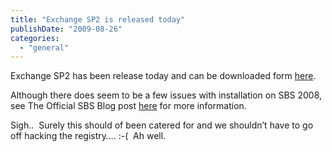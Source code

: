 ```yaml
---
title: "Exchange SP2 is released today"
publishDate: "2009-08-26"
categories: 
  - "general"
---
```


Exchange SP2 has been release today and can be downloaded form [here](https://www.microsoft.com/downloads/details.aspx?displaylang=en&FamilyID=4c4bd2a3-5e50-42b0-8bbb-2cc9afe3216a).

Although there does seem to be a few issues with installation on SBS 2008, see The Official SBS Blog post [here](https://blogs.technet.com/sbs/archive/2009/08/25/how-to-install-exchange-2007-service-pack-2-on-windows-small-business-server-2008.aspx) for more information.

Sigh..  Surely this should of been catered for and we shouldn’t have to go off hacking the registry…. :-(  Ah well.
